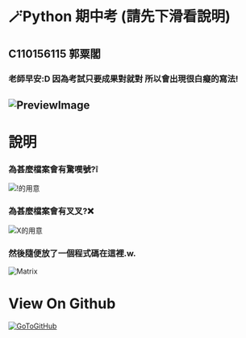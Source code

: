 # 🪄Python 期中考 (請先下滑看說明)
## C110156115 **郭粟閣**
### 老師早安:D **因為考試只要成果對就對 所以會出現很白癡的寫法!**
![PreviewImage](https://repository-images.githubusercontent.com/472727916/126a9493-16a4-4ffc-8efe-32a4dbbfa3e8)
-----------------------------
# 說明
### 為甚麼檔案會有驚嘆號?❕
![!的用意](https://i.imgur.com/BC2Aqfj.gif)
### 為甚麼檔案會有叉叉?❌
![X的用意](https://i.imgur.com/pgkqvLs.gif)
### 然後隨便放了一個程式碼在這裡.w.
![Matrix](https://i.imgur.com/FkqjEIy.png)
# **View On Github**
[![GoToGitHub](https://i.imgur.com/YVQJsjT.png)](https://github.com/GaryKu0/Python-MidTerm)
